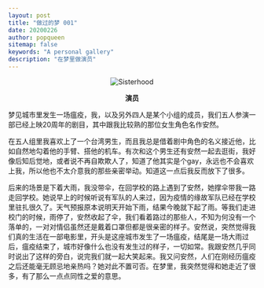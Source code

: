 ```yaml
---
layout: post
title: "做过的梦 001"
date: 20200226
author: popqueen
sitemap: false
keywords: "A personal gallery"
description: "在梦里做演员"
---
```

<p align="center"><img src="https://i.postimg.cc/g0sMbJ8H/sisterhood.jpg" alt="Sisterhood"></p>

<p align="center"><strong>演员</strong></p>
   梦见城市里发生一场瘟疫，我，以及另外四人是某个小组的成员，我们五人参演一部已经上映20周年的剧目，其中跟我比较熟的那位女生角色名作安然。
   
   在五人组里我喜欢上了一个台湾男生，而且我总是借着剧中角色的名义接近他，比如自然地勾着他的手臂、搭他的机车。有次和这个男生还有安然一起去逛街，我好像后知后觉地，或者说不再自欺欺人了，知道了他其实是个gay，永远也不会喜欢上我，所以他也不太介意我的那些亲密举动。知道这一点后我反而放下了很多。
   
   后来的场景是下着大雨，我没带伞，在回学校的路上遇到了安然，她撑伞带我一路走回学校。她说早上的时候听说有军队的人来过，因为疫情的缘故军队已经在学校里驻扎很久了。天气预报原本说明天开始下雨，结果今晚就下起了雨。等我们走进校门的时候，雨停了，安然收起了伞，我们看着路过的那些人，不知为何没有一个落单的，一对对情侣虽然还是戴着口罩但都是很亲密的样子。安然说，突然觉得我们真的生活在一部电影里，开头是这座城市发生了一场瘟疫，结尾是一场大雨过后，瘟疫结束了，城市好像什么也没有发生过的样子，一切如常。我跟安然几乎同时说出了这样的旁白，说完我们就一起大笑起来。我又问安然，人们在刚经历瘟疫之后还能毫无顾忌地亲热吗？她对此不置可否。在梦里，我突然觉得和她走近了很多，有了那么一点点同性之爱的意思。

